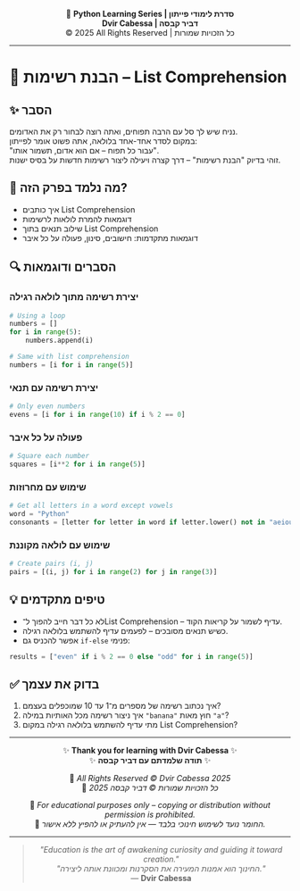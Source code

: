<!-- DC_HEADER_START -->
<div align="center">

🐍 **Python Learning Series | סדרת לימודי פייתון**  
**Dvir Cabessa | דביר קבסה**  
© 2025 All Rights Reserved | כל הזכויות שמורות

</div>

---
<!-- DC_HEADER_END -->

# 📘 הבנת רשימות – List Comprehension

## ✨ הסבר

נניח שיש לך סל עם הרבה תפוחים, ואתה רוצה לבחור רק את האדומים.  
במקום לסדר אחד-אחד בלולאה, אתה פשוט אומר לפייתון:  
"עבור כל תפוח – אם הוא אדום, תשמור אותו".  
זוהי בדיוק "הבנת רשימות" – דרך קצרה ויעילה ליצור רשימות חדשות על בסיס ישנות.

## 🧠 מה נלמד בפרק הזה?
- איך כותבים List Comprehension
- דוגמאות להמרת לולאות לרשימות
- שילוב תנאים בתוך List Comprehension
- דוגמאות מתקדמות: חישובים, סינון, פעולה על כל איבר

## 🔍 הסברים ודוגמאות

### יצירת רשימה מתוך לולאה רגילה
```python
# Using a loop
numbers = []
for i in range(5):
    numbers.append(i)

# Same with list comprehension
numbers = [i for i in range(5)]
```

### יצירת רשימה עם תנאי
```python
# Only even numbers
evens = [i for i in range(10) if i % 2 == 0]
```

### פעולה על כל איבר
```python
# Square each number
squares = [i**2 for i in range(5)]
```

### שימוש עם מחרוזות
```python
# Get all letters in a word except vowels
word = "Python"
consonants = [letter for letter in word if letter.lower() not in "aeiou"]
```

### שימוש עם לולאה מקוננת
```python
# Create pairs (i, j)
pairs = [(i, j) for i in range(2) for j in range(3)]
```

## 💡 טיפים מתקדמים

* לא כל דבר חייב להפוך ל־List Comprehension – עדיף לשמור על קריאות הקוד.
* כשיש תנאים מסובכים – לפעמים עדיף להשתמש בלולאה רגילה.
* אפשר להכניס גם `if-else` פנימי:
```python
results = ["even" if i % 2 == 0 else "odd" for i in range(5)]
```

## ✅ בדוק את עצמך

1. איך נכתוב רשימה של מספרים מ־1 עד 10 שמוכפלים בעצמם?
2. איך ניצור רשימה מכל האותיות במילה `"banana"` חוץ מאות `"a"`?
3. מתי עדיף להשתמש בלולאה רגילה במקום List Comprehension?

<!-- DC_FOOTER_START -->
---

<div align="center">

✨ **Thank you for learning with Dvir Cabessa** ✨  
✨ **תודה שלמדתם עם דביר קבסה** ✨  

📘 *All Rights Reserved © Dvir Cabessa 2025*  
📘 *כל הזכויות שמורות © דביר קבסה 2025*  

🔗 *For educational purposes only – copying or distribution without permission is prohibited.*  
🔗 *החומר נועד לשימוש חינוכי בלבד — אין להעתיק או להפיץ ללא אישור.*

---

> _"Education is the art of awakening curiosity and guiding it toward creation."_  
> _"החינוך הוא אמנות המעירה את הסקרנות ומכוונת אותה ליצירה."_  
> — **Dvir Cabessa**

</div>
<!-- DC_FOOTER_END -->


